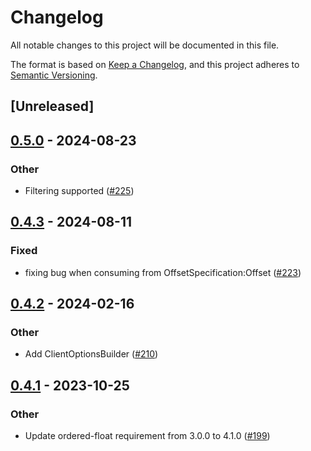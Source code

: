 # Changelog
All notable changes to this project will be documented in this file.

The format is based on [Keep a Changelog](https://keepachangelog.com/en/1.0.0/),
and this project adheres to [Semantic Versioning](https://semver.org/spec/v2.0.0.html).

## [Unreleased]

## [0.5.0](https://github.com/rabbitmq/rabbitmq-stream-rust-client/compare/rabbitmq-stream-protocol-v0.4.3...rabbitmq-stream-protocol-v0.5.0) - 2024-08-23

### Other
- Filtering supported ([#225](https://github.com/rabbitmq/rabbitmq-stream-rust-client/pull/225))

## [0.4.3](https://github.com/rabbitmq/rabbitmq-stream-rust-client/compare/rabbitmq-stream-protocol-v0.4.2...rabbitmq-stream-protocol-v0.4.3) - 2024-08-11

### Fixed
- fixing bug when consuming from OffsetSpecification:Offset ([#223](https://github.com/rabbitmq/rabbitmq-stream-rust-client/pull/223))

## [0.4.2](https://github.com/rabbitmq/rabbitmq-stream-rust-client/compare/rabbitmq-stream-protocol-v0.4.1...rabbitmq-stream-protocol-v0.4.2) - 2024-02-16

### Other
- Add ClientOptionsBuilder ([#210](https://github.com/rabbitmq/rabbitmq-stream-rust-client/pull/210))

## [0.4.1](https://github.com/rabbitmq/rabbitmq-stream-rust-client/compare/rabbitmq-stream-protocol-v0.4.0...rabbitmq-stream-protocol-v0.4.1) - 2023-10-25

### Other
- Update ordered-float requirement from 3.0.0 to 4.1.0 ([#199](https://github.com/rabbitmq/rabbitmq-stream-rust-client/pull/199))

